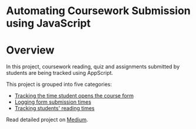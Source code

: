 # Automating Coursework Submission using JavaScript

# Overview
In this project, coursework reading, quiz and assignments submitted by students are being tracked using AppScript.

This project is grouped into five categories:
- [Tracking the time student opens the course form]()
- [Logging form submission times]()
- [Tracking students' reading times](https://github.com/temidataspot/Coursework_Scripting/blob/main/Reading%20Time%20Tracker.md)

Read detailed project on [Medium]().
